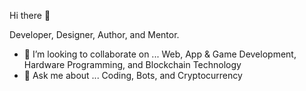 Hi there 👋

Developer, Designer, Author, and Mentor.

- 👯 I’m looking to collaborate on ... Web, App & Game Development, Hardware Programming, and Blockchain Technology
- 💬 Ask me about ... Coding, Bots, and Cryptocurrency
